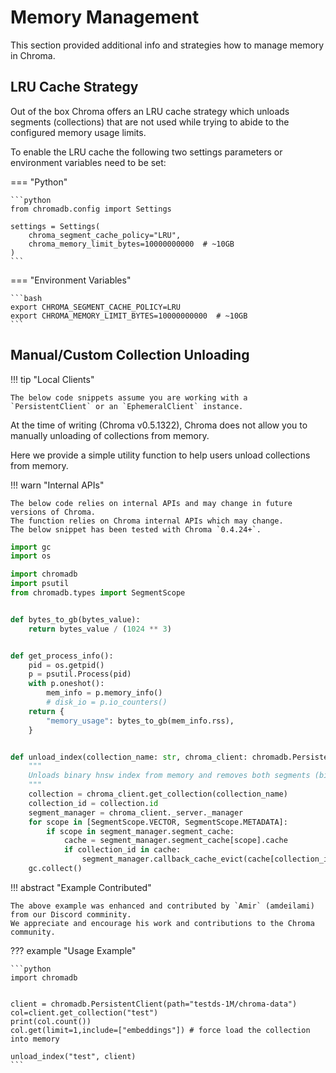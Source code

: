# Memory Management

This section provided additional info and strategies how to manage memory in Chroma.

## LRU Cache Strategy

Out of the box Chroma offers an LRU cache strategy which unloads segments (collections) that are not used while trying
to abide to the configured memory usage limits.

To enable the LRU cache the following two settings parameters or environment variables need to be set:

=== "Python"

    ```python
    from chromadb.config import Settings

    settings = Settings(
        chroma_segment_cache_policy="LRU",
        chroma_memory_limit_bytes=10000000000  # ~10GB
    )
    ```

=== "Environment Variables"

    ```bash
    export CHROMA_SEGMENT_CACHE_POLICY=LRU
    export CHROMA_MEMORY_LIMIT_BYTES=10000000000  # ~10GB
    ```


## Manual/Custom Collection Unloading

!!! tip "Local Clients"

    The below code snippets assume you are working with a `PersistentClient` or an `EphemeralClient` instance.

At the time of writing (Chroma v0.5.1322), Chroma does not allow you to manually unloading of collections from memory.

Here we provide a simple utility function to help users unload collections from memory.

!!! warn "Internal APIs"

    The below code relies on internal APIs and may change in future versions of Chroma. 
    The function relies on Chroma internal APIs which may change.
    The below snippet has been tested with Chroma `0.4.24+`.

```python
import gc
import os

import chromadb
import psutil
from chromadb.types import SegmentScope


def bytes_to_gb(bytes_value):
    return bytes_value / (1024 ** 3)


def get_process_info():
    pid = os.getpid()
    p = psutil.Process(pid)
    with p.oneshot():
        mem_info = p.memory_info()
        # disk_io = p.io_counters()
    return {
        "memory_usage": bytes_to_gb(mem_info.rss),
    }


def unload_index(collection_name: str, chroma_client: chromadb.PersistentClient):
    """
    Unloads binary hnsw index from memory and removes both segments (binary and metadata) from the segment cache.
    """
    collection = chroma_client.get_collection(collection_name)
    collection_id = collection.id
    segment_manager = chroma_client._server._manager
    for scope in [SegmentScope.VECTOR, SegmentScope.METADATA]:
        if scope in segment_manager.segment_cache:
            cache = segment_manager.segment_cache[scope].cache
            if collection_id in cache:
                segment_manager.callback_cache_evict(cache[collection_id])
    gc.collect()
```

!!! abstract "Example Contributed"

    The above example was enhanced and contributed by `Amir` (amdeilami) from our Discord comminity.
    We appreciate and encourage his work and contributions to the Chroma community.


??? example "Usage Example"

    ```python
    import chromadb
    
    
    client = chromadb.PersistentClient(path="testds-1M/chroma-data")
    col=client.get_collection("test")
    print(col.count())
    col.get(limit=1,include=["embeddings"]) # force load the collection into memory
    
    unload_index("test", client)
    ```
